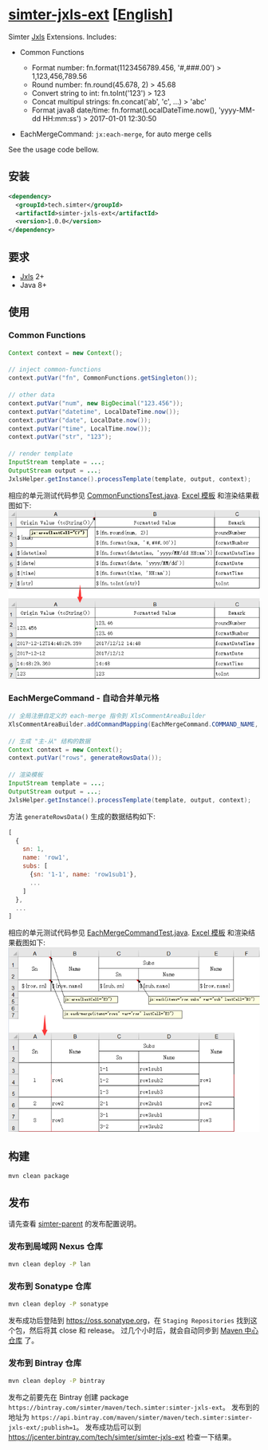 # [simter-jxls-ext](https://github.com/simter/simter-jxls-ext) [[English]]

Simter [Jxls] Extensions. Includes:
- Common Functions
    - Format number: fn.format(1123456789.456, '#,###.00') > 1,123,456,789.56
    - Round number: fn.round(45.678, 2) > 45.68
    - Convert string to int: fn.toInt('123') > 123
    - Concat multipul strings: fn.concat('ab', 'c', ...) > 'abc'
    - Format java8 date/time: fn.format(LocalDateTime.now(), 'yyyy-MM-dd HH:mm:ss') > 2017-01-01 12:30:50

- EachMergeCommand: `jx:each-merge`, for auto merge cells

See the usage code bellow.

## 安装

```xml
<dependency>
  <groupId>tech.simter</groupId>
  <artifactId>simter-jxls-ext</artifactId>
  <version>1.0.0</version>
</dependency>
```

## 要求

- [Jxls] 2+
- Java 8+

## 使用

### Common Functions

```java
Context context = new Context();

// inject common-functions
context.putVar("fn", CommonFunctions.getSingleton());

// other data
context.putVar("num", new BigDecimal("123.456"));
context.putVar("datetime", LocalDateTime.now());
context.putVar("date", LocalDate.now());
context.putVar("time", LocalTime.now());
context.putVar("str", "123");

// render template
InputStream template = ...;
OutputStream output = ...;
JxlsHelper.getInstance().processTemplate(template, output, context);
```

相应的单元测试代码参见 [CommonFunctionsTest.java]. [Excel 模板][common-functions-template] 和渲染结果截图如下:
![common-functions.png]

### EachMergeCommand - 自动合并单元格

```java
// 全局注册自定义的 each-merge 指令到 XlsCommentAreaBuilder
XlsCommentAreaBuilder.addCommandMapping(EachMergeCommand.COMMAND_NAME, EachMergeCommand.class);

// 生成 "主-从" 结构的数据
Context context = new Context();
context.putVar("rows", generateRowsData());

// 渲染模板
InputStream template = ...;
OutputStream output = ...;
JxlsHelper.getInstance().processTemplate(template, output, context);
```

方法 `generateRowsData()` 生成的数据结构如下:

```javascript
[
  {
    sn: 1, 
    name: 'row1',
    subs: [
      {sn: '1-1', name: 'row1sub1'},
      ...
    ]
  },
  ...
]
```

相应的单元测试代码参见 [EachMergeCommandTest.java]. [Excel 模板][each-merge-template] 和渲染结果截图如下:
![each-merge.png]

## 构建

```bash
mvn clean package
```

## 发布

请先查看 [simter-parent] 的发布配置说明。

### 发布到局域网 Nexus 仓库

```bash
mvn clean deploy -P lan
```

### 发布到 Sonatype 仓库

```bash
mvn clean deploy -P sonatype
```

发布成功后登陆到 <https://oss.sonatype.org>，在 `Staging Repositories` 找到这个包，然后将其 close 和 release。
过几个小时后，就会自动同步到 [Maven 中心仓库](http://repo1.maven.org/maven2/tech/simter/simter-jxls-ext) 了。

### 发布到 Bintray 仓库

```bash
mvn clean deploy -P bintray
```

发布之前要先在 Bintray 创建 package `https://bintray.com/simter/maven/tech.simter:simter-jxls-ext`。
发布到的地址为 `https://api.bintray.com/maven/simter/maven/tech.simter:simter-jxls-ext/;publish=1`。
发布成功后可以到 <https://jcenter.bintray.com/tech/simter/simter-jxls-ext> 检查一下结果。


[English]: https://github.com/simter/simter-jxls-ext/blob/master/README.md
[simter-parent]: https://github.com/simter/simter-parent/blob/master/docs/README.zh-cn.md

[Jxls]: http://jxls.sourceforge.net
[oss.sonatype.org]: https://oss.sonatype.org

[CommonFunctionsTest.java]: https://github.com/simter/simter-jxls-ext/blob/master/src/test/java/tech/simter/jxls/ext/CommonFunctionsTest.java#L77
[common-functions-template]: https://github.com/simter/simter-jxls-ext/raw/master/src/test/resources/templates/common-functions.xlsx
[common-functions.png]: common-functions.png

[EachMergeCommandTest.java]: https://github.com/simter/simter-jxls-ext/blob/master/src/test/java/tech/simter/jxls/ext/EachMergeCommandTest.java#L30
[each-merge-template]: https://github.com/simter/simter-jxls-ext/raw/master/src/test/resources/templates/each-merge.xlsx
[each-merge.png]: each-merge.png